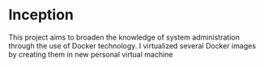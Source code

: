 # Inception
This project aims to broaden the knowledge of system administration through the use of Docker technology. I virtualized several Docker images by creating them in new personal virtual machine
